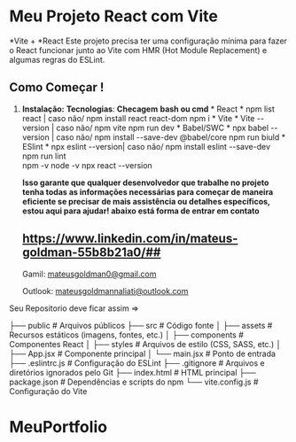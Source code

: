 # Meu Projeto React com Vite
*Vite + *React
Este projeto precisa ter uma configuração mínima para fazer o React funcionar junto ao Vite com HMR (Hot Module Replacement) e algumas regras do ESLint.

## Como Começar !

1. **Instalação:**        **Tecnologias**: **Checagem**
   **bash ou cmd**        * React          * npm list react      | caso não/ npm install react react-dom
    npm i                 * Vite           * Vite --version      | caso não/ npm vite 
    npm run dev           * Babel/SWC      * npx babel --version | caso não/ npm install --save-dev @babel/core
    npm run biuld         * ESlint         * npx eslint --version| caso não/ npm install eslint --save-dev
    npm run lint                                
    npm -v
    node -v
    npx react --version
                               
    **Isso garante que qualquer desenvolvedor que trabalhe no projeto tenha todas as informações necessárias para começar de maneira eficiente se precisar de mais assistência ou detalhes específicos, estou aqui para ajudar! abaixo está forma de entrar em contato**
    
    ## https://www.linkedin.com/in/mateus-goldman-55b8b21a0/## 
    
    Gamil: mateusgoldman0@gmail.com
    
    Outlook: mateusgoldmannaliati@outlook.com

    

Seu Repositorio deve ficar assim =>

├── public             # Arquivos públicos
├── src                 # Código fonte
│   ├── assets          # Recursos estáticos (imagens, fontes, etc.)
│   ├── components      # Componentes React
│   ├── styles          # Arquivos de estilo (CSS, SASS, etc.)
│   ├── App.jsx         # Componente principal
│   └── main.jsx        # Ponto de entrada
├── .eslintrc.js        # Configuração do ESLint
├── .gitignore          # Arquivos e diretórios ignorados pelo Git
├── index.html          # HTML principal
├── package.json        # Dependências e scripts do npm
└── vite.config.js      # Configuração do Vite


   
# MeuPortfolio
